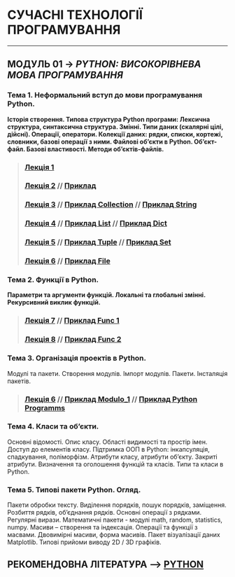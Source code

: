 # **СУЧАСНІ ТЕХНОЛОГІЇ ПРОГРАМУВАННЯ**
***
## **МОДУЛЬ 01** -> *PYTHON: ВИСОКОРІВНЕВА МОВА ПРОГРАМУВАННЯ*
### **Тема 1. Неформальний вступ до мови програмування Python**.  
**Історія створення. Типова структура Python програми: Лексична структура, синтаксична структура. Змінні. Типи даних (скалярні цілі, дійсні). Операції, оператори. Колекції даних: рядки, списки, кортежі, словники, базові операції з ними. Файлові об’єкти в Python.
Об’єкт-файл. Базові властивості. Методи об’єктів-файлів.**
>### [**Лекція 1**](/Lections/Modulo_1/2020_MPT_Lec_01_.pdf)
>### [**Лекція 2**](/Lections/Modulo_1/2020_MPT_Lec_02_.pdf)  // [**Приклад**](/Lections/Modulo_1/EXAMPL_LEC_02_PYTHON_01.ipynb)
>### [**Лекція 3**](/Lections/Modulo_1/2020_MPT_Lec_03_.pdf) //  [**Приклад Collection**](/Lections/Modulo_1/EXAMPL_LEC_03_PYTHON_02_Collect.ipynb) // [**Приклад String**](/Lections/Modulo_1/EXAMPL_LEC_03_PYTHON_02_String.ipynb)
>### [**Лекція 4**](/Lections/Modulo_1/2020_MPT_Lec_04_.pdf) //  [**Приклад List**](/Lections/Modulo_1/EXAMPL_LEC_04_PYTHON_03_List.ipynb) // [**Приклад Dict**](/Lections/Modulo_1/EXAMPL_LEC_04_PYTHON_03_Dict.ipynb)
>### [**Лекція 5**](/Lections/Modulo_1/2020_MPT_Lec_05_.pdf) //  [**Приклад Tuple**](/Lections/Modulo_1/EXAMPL_LEC_05_PYTHON_04_Tuple.ipynb) // [**Приклад Set**](/Lections/Modulo_1/EXAMPL_LEC_05_PYTHON_04_Set.ipynb)
>### [**Лекція 6**](/Lections/Modulo_1/2020_MPT_Lec_06_.pdf) // [**Приклад File**](/Lections/Modulo_1/EXAMPL_LEC_06_PYTHON_05_File.ipynb)
### **Тема 2. Функції в Python.**
**Параметри та аргументи функцій. Локальні та глобальні змінні. Рекурсивний виклик функцій.**
>### [**Лекція 7**](/Lections/Modulo_1/2020_MPT_Lec_07_.pdf) // [**Приклад Func 1**](/Lections/Modulo_1/EXAMPL_LEC_07_PYTHON_06_Func.ipynb)
>### [**Лекція 8**](/Lections/Modulo_1/2020_MPT_Lec_08_.pdf) // [**Приклад Func 2**](/Lections/Modulo_1/EXAMPL_LEC_08_PYTHON_07_Func.ipynb)
### **Тема 3. Організація проектів в Python.**
Модулі та пакети. Створення модулів. Імпорт модулів. Пакети. Інсталяція пакетів.
>### [**Лекція 6**](/Lections/Modulo_1/2020_MPT_Lec_09_.pdf) // [**Приклад Modulo_1**](/Lections/Modulo_1/EXAMPL_LEC_09_PYTHON_08_Moduls.ipynb) // [**Приклад Python Programms**](/Lections/Modulo_1/PY_FOR_LEC_09/)

### **Тема 4. Класи та об’єкти.**
Основні відомості. Опис класу. Області видимості та простір імен. Доступ до елементів класу. Підтримка ООП в  Python: інкапсуляція, спадкування, поліморфізм. Атрибути класу, атрибути об’єкту. Закриті атрибути. Визначення та оголошення функцій та класів. Типи та класи в Python.
### **Тема 5. Типові пакети Python. Огляд.**
Пакети обробки тексту. Виділення порядків, пошук порядків, заміщення. Розбиття рядків, об’єднання рядків. Основні операції з рядками. Регулярні вирази.
Математичні пакети - модулі  math, random, statistics, numpy. Масиви – створення та індексація. Операції та функції з масвами. Двовимірні масиви, форма масивів.
Пакет візуалізації даних Matplotlib. Типові прийоми виводу 2D / 3D графіків.

## **РЕКОМЕНДОВНА ЛІТЕРАТУРА** --> [**PYTHON**](/Biblio/PYTHON_books_.md)
